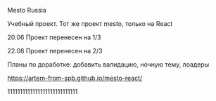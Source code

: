 Mesto Russia

Учебный проект. 
Тот же проект mesto, только на React

20.06
Проект перенесен на 1/3

22.08
Проект перенесен на 2/3

Планы по доработке: добавить валидацию, ночную тему, лоадеры

https://artem-from-spb.github.io/mesto-react/



1111111111111111111111111111